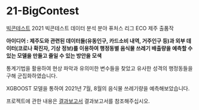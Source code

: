 # 21-BigContest

[빅콘테스트](https://www.bigcontest.or.kr/index.php)
2021 빅콘테스트 데이터 분석 분야 퓨처스 리그 ECO 제주 출품작

**아이디어 : 제주도와 관련된 데이터들(유동인구, 카드소비 내역, 거주인구 등)과 외부 데이터(코로나 확진자, 기상 정보)를 이용하여 행정동별 음식물 쓰레기 배출량을 예측할 수 있는 모델을 만들고 줄일 수 있는 방안을 모색**

통계기법을 활용하여 현상 파악과 유의미한 변수들을 찾았고 유사한 성격의 행정동들을 구해 군집화하였습니다.

XGBOOST 모델을 통하여 2021년 7월, 8월의 음식물 쓰레기량을 예측해보았습니다.

프로젝트에 관한 내용은 [결과보고서](https://github.com/hwii-kk/21-BigContest/blob/main/%EB%8D%B0%EC%9D%B4%ED%84%B0%EB%B6%84%EC%84%9D%EB%B6%84%EC%95%BC_%ED%93%A8%EC%B2%98%EC%8A%A4%EB%A6%AC%EA%B7%B8_ECO%EC%A0%9C%EC%A3%BC_%EC%B2%AD%EC%A0%95%ED%93%A8%EC%96%B4%ED%81%B4%EB%A6%B0%EC%A0%9C%EC%A3%BC_%EA%B2%B0%EA%B3%BC%EB%B3%B4%EA%B3%A0%EC%84%9C.pptx.pdf) 결과보고서를 참조해주십시오.

